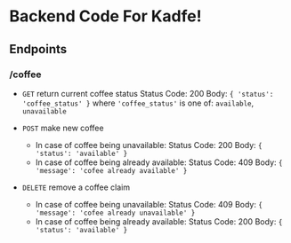 # Backend Code For Kadfe!

## Endpoints

### /coffee
+ `GET` return current coffee status
  Status Code: 200
  Body: `{ 'status': 'coffee_status' }` where `'coffee_status'` is one of: `available`, `unavailable`

+ `POST` make new coffee
  + In case of coffee being unavailable:
    Status Code: 200
    Body: `{ 'status': 'available' }`
  + In case of coffee being already available:
    Status Code: 409
    Body: `{ 'message': 'cofee already available' }`

+ `DELETE` remove a coffee claim
  + In case of coffee being unavailable:
    Status Code: 409
    Body: `{ 'message': 'cofee already unavailable' }`
  + In case of coffee being already available:
    Status Code: 200
    Body: `{ 'status': 'available' }`
